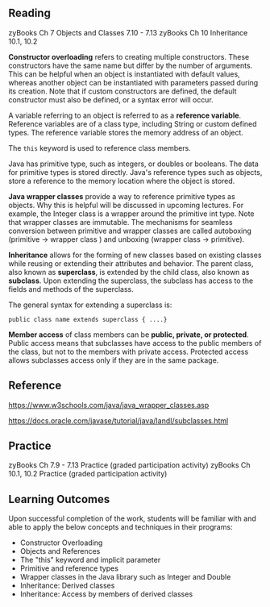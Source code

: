 ## Reading ##
zyBooks Ch 7 Objects and Classes 7.10 - 7.13
zyBooks Ch 10 Inheritance 10.1, 10.2

**Constructor overloading** refers to creating multiple constructors. These constructors have the same name but differ by the number of arguments. 
This can be helpful when an object is instantiated with default values, whereas another object can be instantiated with parameters passed during its creation.
Note that if custom constructors are defined, the default constructor must also be defined, or a syntax error will occur.

A variable referring to an object is referred to as a **reference variable**. Reference variables are of a class type, including String or custom defined types.
The reference variable stores the memory address of an object. 

The `this` keyword is used to reference class members. 

Java has primitive type, such as integers, or doubles or booleans.  The data for primitive types is stored directly.
Java's reference types such as objects, store a reference to the memory location where the object is stored.

**Java wrapper classes** provide a way to reference primitive types as objects. Why this is helpful will be discussed in upcoming lectures. 
For example, the Integer class is a wrapper around the primitive int type. Note that wrapper classes are immutable. 
The mechanisms for seamless conversion between primitive and wrapper classes are called autoboxing (primitive -> wrapper class ) and unboxing (wrapper class -> primitive).

**Inheritance** allows for the forming of new classes based on existing classes while reusing or extending their attributes and behavior.
The parent class, also known as **superclass**, is extended by the child class, also known as **subclass**. Upon extending the superclass, the subclass has access
to the fields and methods of the superclass.

The general syntax for extending a superclass is: 

`public class name extends superclass { ....}`


**Member access** of class members can be **public, private, or protected**. 
Public access means that subclasses have access to the public members of the class, but not to the members with private access.
Protected access allows subclasses access only if they are in the same package. 

## Reference ##
https://www.w3schools.com/java/java_wrapper_classes.asp

https://docs.oracle.com/javase/tutorial/java/IandI/subclasses.html



## Practice ##

zyBooks Ch 7.9 - 7.13  Practice (graded participation activity)
zyBooks Ch 10.1, 10.2  Practice (graded participation activity)

## Learning Outcomes ##

Upon successful completion of the work, students will be familiar with and able to apply the below concepts and techniques in their programs:
* Constructor Overloading
* Objects and References
* The "this" keyword and implicit parameter
* Primitive and reference types
* Wrapper classes in the Java library such as Integer and Double
* Inheritance: Derived classes
* Inheritance: Access by members of derived classes




